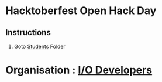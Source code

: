 # Hacktoberfest Open Hack Day
## Instructions
1. Goto [Students](/students) Folder

# Organisation : [I/O Developers](https://iodev.co.in/)
